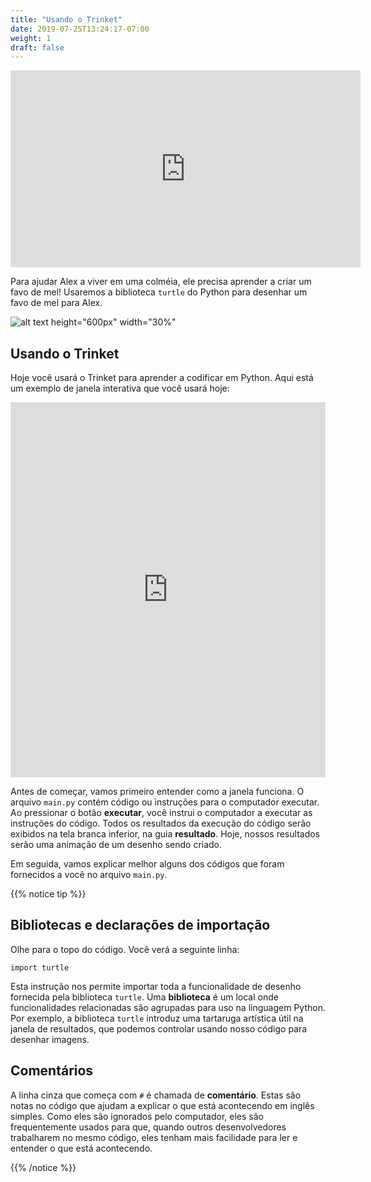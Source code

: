 ```yaml
---
title: "Usando o Trinket"
date: 2019-07-25T13:24:17-07:00
weight: 1
draft: false
---
```


<p style="text-align: center;"><iframe width="560" height="315" src="https://www.youtube.com/embed/_DbRac3d0lo" frameborder="0" allow="accelerometer; autoplay; clipboard-write; encrypted-media; gyroscope; picture-in-picture" allowfullscreen></iframe></p>

Para ajudar Alex a viver em uma colméia, ele precisa aprender a criar um favo de mel! Usaremos a biblioteca `turtle` do Python para desenhar um favo de mel para Alex.

![alt text height="600px" width="30%"](../media/turtle_honeycomb.png "Favo de mel de tartaruga")

## Usando o Trinket

Hoje você usará o Trinket para aprender a codificar em Python. Aqui está um exemplo de janela interativa que você usará hoje:

<iframe src="https://trinket.io/embed/python/1363ac22be" width="100%" height="600" frameborder="0" marginwidth="0" marginheight="0" allowfullscreen></iframe>

Antes de começar, vamos primeiro entender como a janela funciona. O arquivo `main.py` contém código ou instruções para o computador executar. Ao pressionar o botão **executar**, você instrui o computador a executar as instruções do código. Todos os resultados da execução do código serão exibidos na tela branca inferior, na guia **resultado**. Hoje, nossos resultados serão uma animação de um desenho sendo criado.

Em seguida, vamos explicar melhor alguns dos códigos que foram fornecidos a você no arquivo `main.py`.

{{% notice tip %}}

## Bibliotecas e declarações de importação

Olhe para o topo do código. Você verá a seguinte linha:

```
import turtle
```

Esta instrução nos permite importar toda a funcionalidade de desenho fornecida pela biblioteca `turtle`. Uma **biblioteca** é um local onde funcionalidades relacionadas são agrupadas para uso na linguagem Python. Por exemplo, a biblioteca `turtle` introduz uma tartaruga artística útil na janela de resultados, que podemos controlar usando nosso código para desenhar imagens.

## Comentários

A linha cinza que começa com `#` é chamada de **comentário**. Estas são notas no código que ajudam a explicar o que está acontecendo em inglês simples. Como eles são ignorados pelo computador, eles são frequentemente usados para que, quando outros desenvolvedores trabalharem no mesmo código, eles tenham mais facilidade para ler e entender o que está acontecendo.

{{% /notice %}}